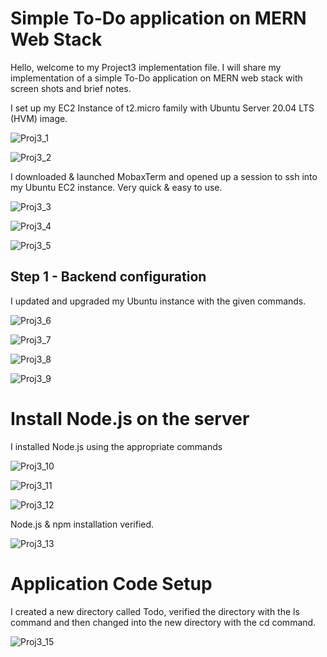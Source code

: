 # Simple To-Do application on MERN Web Stack

Hello, welcome to my Project3 implementation file. I will share my implementation of a simple To-Do application on MERN web stack with screen shots and brief notes.

I set up my EC2 Instance of t2.micro family with Ubuntu Server 20.04 LTS (HVM) image.

![Proj3_1](https://user-images.githubusercontent.com/20802925/117697979-0bce4400-b1bb-11eb-9fb0-14541212c156.PNG)

![Proj3_2](https://user-images.githubusercontent.com/20802925/117697991-0f61cb00-b1bb-11eb-8d25-787c5c480216.PNG)

I downloaded & launched MobaxTerm and opened up a session to ssh into my Ubuntu EC2 instance. Very quick & easy to use.

![Proj3_3](https://user-images.githubusercontent.com/20802925/117698622-d24a0880-b1bb-11eb-9994-06417bddeaa6.PNG)

![Proj3_4](https://user-images.githubusercontent.com/20802925/117698628-d413cc00-b1bb-11eb-991b-17692b117b0d.PNG)

![Proj3_5](https://user-images.githubusercontent.com/20802925/117698643-d6762600-b1bb-11eb-83ab-e40505ca7d84.PNG)

## Step 1 - Backend configuration

I updated and upgraded my Ubuntu instance with the given commands.

![Proj3_6](https://user-images.githubusercontent.com/20802925/117699174-6d42e280-b1bc-11eb-8513-e1e91c477435.PNG)

![Proj3_7](https://user-images.githubusercontent.com/20802925/117699179-6fa53c80-b1bc-11eb-8461-e11b10dd1967.PNG)

![Proj3_8](https://user-images.githubusercontent.com/20802925/117699193-72079680-b1bc-11eb-8cfc-75bae9fca765.PNG)

![Proj3_9](https://user-images.githubusercontent.com/20802925/117699199-73d15a00-b1bc-11eb-8885-1319c4d6b77d.PNG)

# Install Node.js on the server

I installed Node.js using the appropriate commands

![Proj3_10](https://user-images.githubusercontent.com/20802925/117699634-fb1ecd80-b1bc-11eb-8ff7-d8fc3c88a5aa.PNG)

![Proj3_11](https://user-images.githubusercontent.com/20802925/117699640-fc4ffa80-b1bc-11eb-9214-11225bdc64e7.PNG)

![Proj3_12](https://user-images.githubusercontent.com/20802925/117699663-0245db80-b1bd-11eb-8267-67d4ffd56350.PNG)

Node.js & npm installation verified.

![Proj3_13](https://user-images.githubusercontent.com/20802925/117700096-7da78d00-b1bd-11eb-97a4-281b6f69d660.PNG)

# Application Code Setup

I created a new directory called Todo, verified the directory with the ls command and then changed into the new directory with the cd command.

![Proj3_15](https://user-images.githubusercontent.com/20802925/117702062-f0196c80-b1bf-11eb-87c2-b9fa1b83c27d.PNG)

